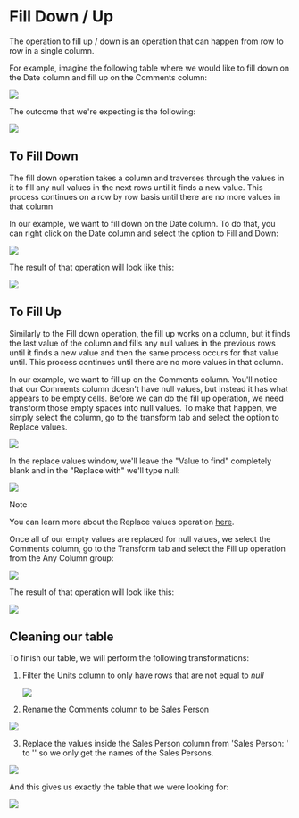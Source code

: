 # Fill Down / Up

The operation to fill up / down is an operation that can happen from row to row in a single column. 

For example, imagine the following table where we would like to fill down on the Date column and fill up on the Comments column:

![](images/me-fill-down-up-final-source.png)

The outcome that we're expecting is the following:

![](images/me-fill-down-up-final-table.png)

## To Fill Down

The fill down operation takes a column and traverses through the values in it to fill any null values in the next rows until it finds a new value. This process continues on a row by row basis until there are no more values in that column

In our example, we want to fill down on the Date column. To do that, you can right click on the Date column and select the option to Fill and Down:

![](images/me-fill-down-up-right-click.png)

The result of that operation will look like this:

![](images/me-fill-down-up-date-filled-down.png)

## To Fill Up

Similarly to the Fill down operation, the fill up works on a column, but it finds the last value of the column and fills any null values in the previous rows until it finds a new value and then the same process occurs for that value until. This process continues until there are no more values in that column.

In our example, we want to fill up on the Comments column. You'll notice that our Comments column doesn't have null values, but instead it has what appears to be empty cells. Before we can do the fill up operation, we need transform those empty spaces into null values. To make that happen, we simply select the column, go to the transform tab and select the option to Replace values. 

![](images/me-fill-down-up-replace-values.png)

In the replace values window, we'll leave the "Value to find" completely blank and in the "Replace with" we'll type null:

![](images/me-fill-down-up-replace-values-window.png)

>[!NOTE] 
>You can learn more about the Replace values operation [here](/replace-values.md).

Once all of our empty values are replaced for null values, we select the Comments column, go to the Transform tab and select the Fill up operation from the Any Column group:

![](images/me-fill-down-up-fill-up-icon.png)

The result of that operation will look like this:

![](images/me-fill-down-up-fill-up-final.png)



## Cleaning our table

To finish our table, we will perform the following transformations:

1. Filter the Units column to only have rows that are not equal to *null* 

   ![](images/me-fill-down-up-filter-null-values.png)

2. Rename the Comments column to be Sales Person

![](images/me-fill-down-up-rename-column.png)

3. Replace the values inside the Sales Person column from 'Sales Person: ' to '' so we only get the names of the Sales Persons.

![](images/me-fill-down-up-replace-sales-person.png)

And this gives us exactly the table that we were looking for:

![](images/me-fill-down-up-final-table.png)
